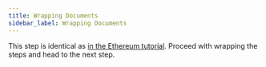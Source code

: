 ```yaml
---
title: Wrapping Documents
sidebar_label: Wrapping Documents
---
```


This step is identical as [in the Ethereum tutorial](/docs/integrator-section/verifiable-document/ethereum/wrapping-document). Proceed with wrapping the steps and head to the next step.
